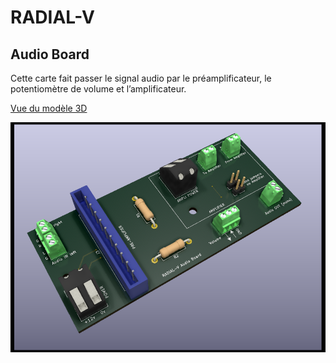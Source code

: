 # RADIAL-V
## Audio Board

Cette carte fait passer le signal audio par le préamplificateur, le potentiomètre de volume et l’amplificateur.

[Vue du modèle 3D](Radial_V_Audio_Board.stl)

![Vue de la carte](Radial_V_Audio_Board.png)
